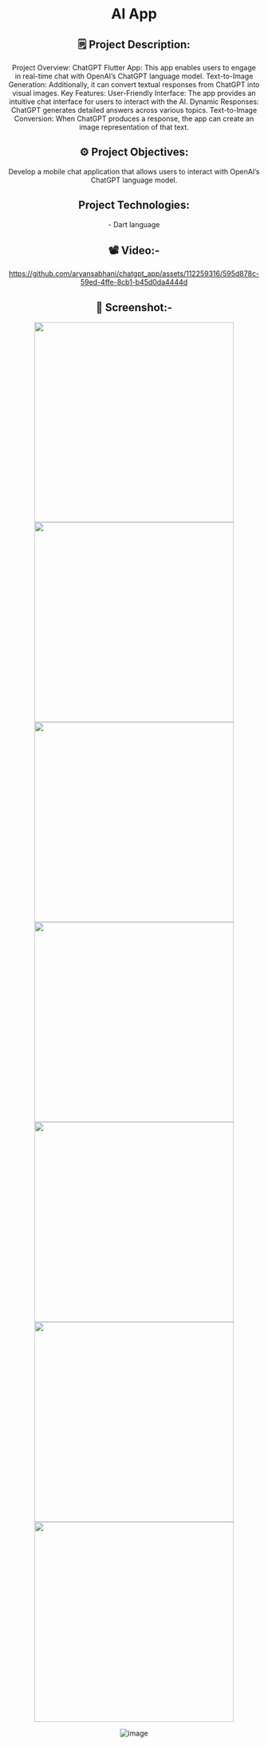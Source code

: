 <header>
<h1> AI App </h1>
 
<h2>🗒 Project Description:</h2>
<p>
Project Overview:
ChatGPT Flutter App: This app enables users to engage in real-time chat with OpenAI’s ChatGPT language model.
Text-to-Image Generation: Additionally, it can convert textual responses from ChatGPT into visual images.
  Key Features:
User-Friendly Interface: The app provides an intuitive chat interface for users to interact with the AI.
Dynamic Responses: ChatGPT generates detailed answers across various topics.
Text-to-Image Conversion: When ChatGPT produces a response, the app can create an image representation of that text.
</p>

<h2>⚙️ Project Objectives:</h2>  
<p>
Develop a mobile chat application that allows users to interact with OpenAI’s ChatGPT language model.
<h2>Project Technologies:</h2>

<p>- Dart language</p>

 <h2>📽️ Video:-</h2>



https://github.com/aryansabhani/chatgpt_app/assets/112259316/595d878c-59ed-4ffe-8cb1-b45d0da4444d







 <h2>📲 Screenshot:-</h2>





<img src="https://github.com/aryansabhani/chatgpt_app/assets/112259316/75a608f2-5cb9-457d-a2f4-269c7f10d424"  height="400">
<img src="https://github.com/aryansabhani/chatgpt_app/assets/112259316/079df967-cf28-4686-9213-30e1970a9412" height="400">

<img src="https://github.com/aryansabhani/chatgpt_app/assets/112259316/7e5bcb41-a1f6-4f8e-a083-e35dcf11e14f" height="400">
<img src="https://github.com/aryansabhani/chatgpt_app/assets/112259316/65c7ec42-c959-45cc-957c-6803d7073c27" height="400">
<img src="https://github.com/aryansabhani/chatgpt_app/assets/112259316/12f5ca21-167b-4821-af33-33ef3e2126e8" height="400">
<img src="https://github.com/aryansabhani/chatgpt_app/assets/112259316/8ac656c8-bca3-47f2-bd6b-cd76c637f5c1" height="400">
<img src="https://github.com/aryansabhani/chatgpt_app/assets/112259316/cc2861b2-2f42-4637-8c06-7cefb98d12bc" height="400">



![image](https://github.com/aryansabhani/chatgpt_app/assets/112259316/3d6c5736-4cd2-4d4f-a8ee-48a57f4ec6f0)


 
</header>

